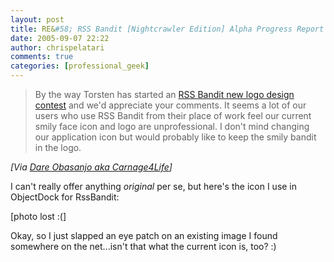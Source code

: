 ```yaml
---
layout: post
title: RE&#58; RSS Bandit [Nightcrawler Edition] Alpha Progress Report
date: 2005-09-07 22:22
author: chrispelatari
comments: true
categories: [professional_geek]
---
```

<blockquote>By the way Torsten has started an <a title="Torsten Rendelmann" href="http://www.rendelmann.info/blog/PermaLink.aspx?guid=1515446d-c611-4f44-8ac2-1ce7018084bc">RSS
Bandit new logo design contest</a> and we'd appreciate your comments. It seems
a lot of our users who use RSS Bandit from their place of work feel our
current smily face icon and logo are unprofessional. I don't mind changing our
application icon but would probably like to keep the smily bandit in the
logo.</blockquote>
<i>[Via <a href="http://www.25hoursaday.com/weblog/PermaLink.aspx?guid=c676193f-1a01-4230-a135-d05064389636">Dare
Obasanjo aka Carnage4Life</a>]</i>

I can't really offer anything <em>original</em> per se, but here's the icon I
use in ObjectDock for RssBandit:

[photo lost :(]

Okay, so I just slapped an eye patch on an existing image I found somewhere
on the net...isn't that what the current icon is, too? :)
